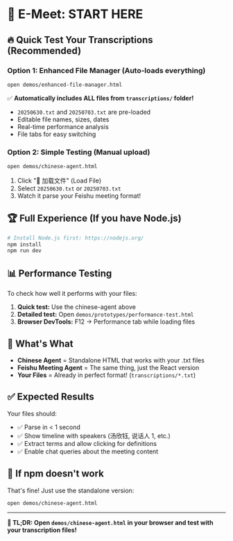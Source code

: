 # 🎯 **E-Meet: START HERE**

## 🔥 **Quick Test Your Transcriptions** (Recommended)

### **Option 1: Enhanced File Manager** (Auto-loads everything)
```bash
open demos/enhanced-file-manager.html
```
✅ **Automatically includes ALL files from `transcriptions/` folder!**
- `20250630.txt` and `20250703.txt` are pre-loaded
- Editable file names, sizes, dates
- Real-time performance analysis
- File tabs for easy switching

### **Option 2: Simple Testing** (Manual upload)
```bash
open demos/chinese-agent.html
```
1. Click "📁 加载文件" (Load File)
2. Select `20250630.txt` or `20250703.txt`  
3. Watch it parse your Feishu meeting format!

## 🏆 **Full Experience** (If you have Node.js)

```bash
# Install Node.js first: https://nodejs.org/
npm install
npm run dev
```

## 📊 **Performance Testing**

To check how well it performs with your files:

1. **Quick test:** Use the chinese-agent above
2. **Detailed test:** Open `demos/prototypes/performance-test.html`
3. **Browser DevTools:** F12 → Performance tab while loading files

## 🧩 **What's What**

- **Chinese Agent** = Standalone HTML that works with your .txt files
- **Feishu Meeting Agent** = The same thing, just the React version  
- **Your Files** = Already in perfect format! (`transcriptions/*.txt`)

## ✅ **Expected Results**

Your files should:
- ✅ Parse in < 1 second
- ✅ Show timeline with speakers (汤欣钰, 说话人 1, etc.)
- ✅ Extract terms and allow clicking for definitions
- ✅ Enable chat queries about the meeting content

## 🚨 **If npm doesn't work**

That's fine! Just use the standalone version:
```bash
open demos/chinese-agent.html
```

---

**🎯 TL;DR: Open `demos/chinese-agent.html` in your browser and test with your transcription files!**
